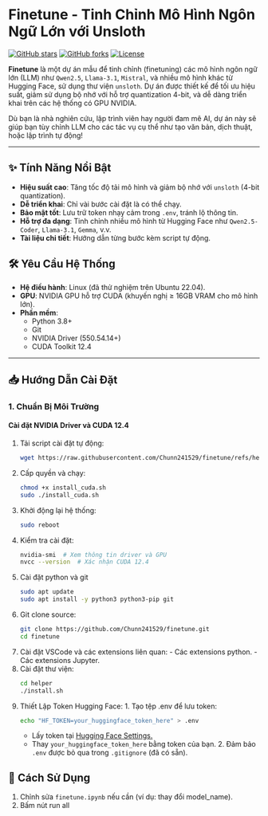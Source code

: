 # Finetune - Tinh Chỉnh Mô Hình Ngôn Ngữ Lớn với Unsloth

[![GitHub stars](https://img.shields.io/github/stars/Chunn241529/finetune?style=social)](https://github.com/Chunn241529/finetune/stargazers)
[![GitHub forks](https://img.shields.io/github/forks/Chunn241529/finetune?style=social)](https://github.com/Chunn241529/finetune/network)
[![License](https://img.shields.io/badge/license-MIT-blue.svg)](https://github.com/Chunn241529/finetune/blob/main/LICENSE)

**Finetune** là một dự án mẫu để tinh chỉnh (finetuning) các mô hình ngôn ngữ lớn (LLM) như `Qwen2.5`, `Llama-3.1`, `Mistral`, và nhiều mô hình khác từ Hugging Face, sử dụng thư viện `unsloth`. Dự án được thiết kế để tối ưu hiệu suất, giảm sử dụng bộ nhớ với hỗ trợ quantization 4-bit, và dễ dàng triển khai trên các hệ thống có GPU NVIDIA.

Dù bạn là nhà nghiên cứu, lập trình viên hay người đam mê AI, dự án này sẽ giúp bạn tùy chỉnh LLM cho các tác vụ cụ thể như tạo văn bản, dịch thuật, hoặc lập trình tự động!

---

## ✨ Tính Năng Nổi Bật
- **Hiệu suất cao**: Tăng tốc độ tải mô hình và giảm bộ nhớ với `unsloth` (4-bit quantization).
- **Dễ triển khai**: Chỉ vài bước cài đặt là có thể chạy.
- **Bảo mật tốt**: Lưu trữ token nhạy cảm trong `.env`, tránh lộ thông tin.
- **Hỗ trợ đa dạng**: Tinh chỉnh nhiều mô hình từ Hugging Face như `Qwen2.5-Coder`, `Llama-3.1`, `Gemma`, v.v.
- **Tài liệu chi tiết**: Hướng dẫn từng bước kèm script tự động.

## 🛠 Yêu Cầu Hệ Thống
- **Hệ điều hành**: Linux (đã thử nghiệm trên Ubuntu 22.04).
- **GPU**: NVIDIA GPU hỗ trợ CUDA (khuyến nghị ≥ 16GB VRAM cho mô hình lớn).
- **Phần mềm**: 
  - Python 3.8+
  - Git
  - NVIDIA Driver (550.54.14+)
  - CUDA Toolkit 12.4

---

## 📥 Hướng Dẫn Cài Đặt

### 1. Chuẩn Bị Môi Trường

#### Cài đặt NVIDIA Driver và CUDA 12.4
  1. Tải script cài đặt tự động:
      ```bash
      wget https://raw.githubusercontent.com/Chunn241529/finetune/refs/heads/main/helper/install_cuda.sh
      ```
  2. Cấp quyền và chạy:
      ```bash
      chmod +x install_cuda.sh
      sudo ./install_cuda.sh
      ```
  3. Khởi động lại hệ thống:
      ```bash
      sudo reboot
      ```
  4. Kiểm tra cài đặt:
      ```bash
      nvidia-smi  # Xem thông tin driver và GPU
      nvcc --version  # Xác nhận CUDA 12.4
      ```
  5. Cài đặt python và git
      ```bash
      sudo apt update
      sudo apt install -y python3 python3-pip git
      ```
  6. Git clone source:
      ```bash
      git clone https://github.com/Chunn241529/finetune.git
      cd finetune
      ```
  7. Cài đặt VSCode và các extensions liên quan:
    - Các extensions python.
    - Các extensions Jupyter.
  8. Cài đặt thư viện:
      ```bash
      cd helper
      ./install.sh
      ```
  9. Thiết Lập Token Hugging Face:
    1. Tạo tệp .env để lưu token:
      ```bash
      echo "HF_TOKEN=your_huggingface_token_here" > .env 
      ```
      - Lấy token tại [Hugging Face Settings.](https://huggingface.co/settings/tokens)
      - Thay `your_huggingface_token_here` bằng token của bạn.
    2. Đảm bảo `.env` được bỏ qua trong `.gitignore` (đã có sẵn).


## 🚀 Cách Sử Dụng
1. Chỉnh sửa `finetune.ipynb` nếu cần (ví dụ: thay đổi model_name).
2. Bấm nút run all
